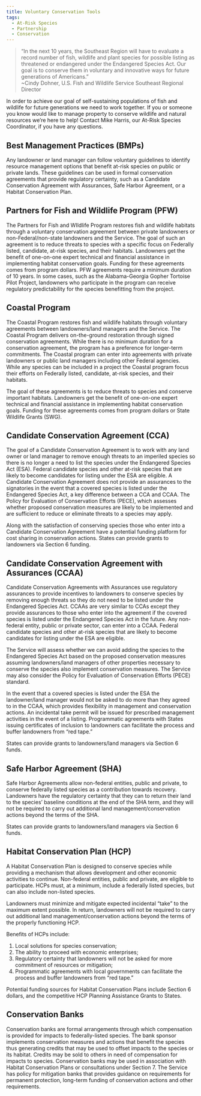 ```yaml
---
title: Voluntary Conservation Tools
tags:
  - At-Risk Species
  - Partnership
  - Conservation
---
```


> “In the next 10 years, the Southeast Region will have to evaluate a record number of fish, wildlife and plant species for possible listing as threatened or endangered under the Endangered Species Act. Our goal is to conserve them in voluntary and innovative ways for future generations of Americans.” <br> ~Cindy Dohner, U.S. Fish and Wildlife Service Southeast Regional Director

In order to achieve our goal of self-sustaining populations of fish and wildlife for future generations we need to work together.  If you or someone you know would like to manage property to conserve wildlife and natural resources we’re here to help!  Contact Mike Harris, our At-Risk Species Coordinator, if you have any questions.

## Best Management Practices (BMPs)

Any landowner or land manager can follow voluntary guidelines to identify resource management options that benefit at-risk species on public or private lands.  These guidelines can be used in formal conservation agreements that provide regulatory certainty, such as a Candidate Conservation Agreement with Assurances, Safe Harbor Agreement, or a Habitat Conservation Plan.

## Partners for Fish and Wildlife Program (PFW)

The Partners for Fish and WIldlife Program restores fish and wildlife habitats through a voluntary conservation agreement between private landowners or non-Federal/non-state landowners and the Service.  The goal of such an agreement is to reduce threats to species with a specific focus on Federally listed, candidate, at-risk species, and their habitats.  Landowners get the benefit of one-on-one expert technical and financial assistance in implementing habitat conservation goals.  Funding for these agreements comes from program dollars.   PFW agreements require a minimum duration of 10 years.  In some cases, such as the Alabama-Georgia Gopher Tortoise Pilot Project, landowners who participate in the program can receive regulatory predictability for the species benefitting from the project.    

## Coastal Program

The Coastal Program restores fish and wildlife habitats through voluntary agreements between landowners/land managers and the Service.  The Coastal Program delivers on-the-ground restoration through signed conservation agreements.  While there is no minimum duration for a conservation agreement, the program has a preference for longer-term commitments.  The Coastal program can enter into agreements with private landowners or public land managers including other Federal agencies.  While any species can be included in a project the Coastal program focus their efforts on Federally listed, candidate, at-risk species, and their habitats.

The goal of these agreements is to reduce threats to species and conserve important habitats.  Landowners get the benefit of one-on-one expert technical and financial assistance in implementing habitat conservation goals.  Funding for these agreements comes from program dollars or State Wildlife Grants (SWG).

## Candidate Conservation Agreement (CCA)

The goal of a Candidate Conservation Agreement is to work with any land owner or land manager to remove enough threats to an imperiled species so there is no longer a need to list the species under the Endangered Species Act (ESA).  Federal candidate species and other at-risk species that are likely to become candidates for listing under the ESA are eligible.  A Candidate Conservation Agreement does not provide an assurances to the signatories in the event that a covered species is listed under the Endangered Species Act, a key difference between a CCA and CCAA.  The Policy for Evaluation of Conservation Efforts (PECE), which assesses whether proposed conservation measures are likely to be implemented and are sufficient to reduce or eliminate threats to a species may apply.

Along with the satisfaction of conserving species those who enter into a Candidate Conservation Agreement have a potential funding platform for cost sharing in conservation actions.  States can provide grants to landowners via Section 6 funding.

## Candidate Conservation Agreement with Assurances (CCAA)

Candidate Conservation Agreements with Assurances use regulatory assurances to provide incentives to landowners to conserve species by removing enough threats so they do not need to be listed under the Endangered Species Act.  CCAAs are very similar to CCAs except they provide assurances to those who enter into the agreement if the covered species is listed under the Endangered Species Act in the future.  Any non-federal entity, public or private sector, can enter into a CCAA.  Federal candidate species and other at-risk species that are likely to become candidates for listing under the ESA are eligible.

The Service will assess whether we can avoid adding the species to the Endangered Species Act based on the proposed conservation measures assuming landowners/land managers of other properties necessary to conserve the species also implement conservation measures.  The Service may also consider the Policy for Evaluation of Conservation Efforts (PECE) standard.

In the event that a covered species is listed under the ESA the landowner/land manager would not be asked to do more than they agreed to in the CCAA, which provides flexibility in management and conservation actions.  An incidental take permit will be issued for prescribed management activities in the event of a listing.  Programmatic agreements with States issuing certificates of inclusion to landowners can facilitate the process and buffer landowners from “red tape.”

States can provide grants to landowners/land managers via Section 6 funds.

## Safe Harbor Agreement (SHA)

Safe Harbor Agreements allow non-federal entities, public and private, to conserve federally listed species as a contribution towards recovery.  Landowners have the regulatory certainty that they can to return their land to the species’ baseline conditions at the end of the SHA term, and they will not be required to carry out additional land management/conservation actions beyond the terms of the SHA.

States can provide grants to landowners/land managers via Section 6 funds.

## Habitat Conservation Plan (HCP)

A Habitat Conservation Plan is designed to conserve species while providing a mechanism that allows development and other economic activities to continue. Non-federal entities, public and private, are eligible to participate.  HCPs must, at a minimum, include a federally listed species, but can also include non-listed species.

Landowners must minimize and mitigate expected incidental “take” to the maximum extent possible.  In return, landowners will not be required to carry out additional land management/conservation actions beyond the terms of the properly functioning HCP.

Benefits of HCPs include:
  1. Local solutions for species conservation;
  2. The ability to proceed with economic enterprises;
  3. Regulatory certainty that landowners will not be asked for more commitment of resources or mitigation;
  4. Programmatic agreements with local governments can facilitate the process and buffer landowners from “red tape.”

Potential funding sources for Habitat Conservation Plans  include Section 6 dollars, and the competitive HCP Planning Assistance Grants to States.

## Conservation Banks

Conservation banks are formal arrangements through which compensation is provided for impacts to federally-listed species.   The bank sponsor implements conservation measures and actions that benefit the species thus generating credits that may be used to offset impacts to the species or its habitat.   Credits may be sold to others in need of compensation for impacts to species.  Conservation banks may be used in association with Habitat Conservation Plans or consultations under Section 7.  The Service has policy for mitigation banks that provides guidance on requirements for permanent protection, long-term funding of conservation actions and other requirements.     
